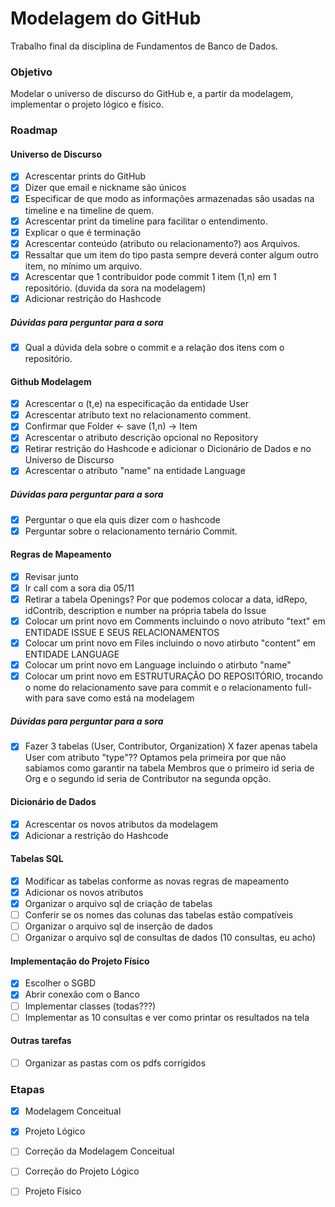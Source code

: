 # Modelagem do GitHub

Trabalho final da disciplina de Fundamentos de Banco de Dados.

### Objetivo
Modelar o universo de discurso do GitHub e, a partir da modelagem, implementar o projeto lógico e físico.


### Roadmap

#### Universo de Discurso
- [X] Acrescentar prints do GitHub
- [X] Dizer que email e nickname são únicos
- [X] Especificar de que modo as informações armazenadas são usadas na timeline e na timeline de quem.
- [X] Acrescentar print da timeline para facilitar o entendimento.
- [X] Explicar o que é terminação
- [X] Acrescentar conteúdo (atributo ou relacionamento?) aos Arquivos.
- [X] Ressaltar que um item do tipo pasta sempre deverá conter algum outro item, no mínimo um arquivo.
- [X] Acrescentar que 1 contribuidor pode commit 1 item (1,n) em 1 repositório. (duvida da sora na modelagem)
- [X] Adicionar restrição do Hashcode

##### Dúvidas para perguntar para a sora
- [X] Qual a dúvida dela sobre o commit e a relação dos itens com o repositório.

#### Github Modelagem
- [X] Acrescentar o (t,e) na especificação da entidade User
- [X] Acrescentar atributo text no relacionamento comment.
- [X] Confirmar que Folder <- save (1,n) -> Item
- [X] Acrescentar o atributo descrição opcional no Repository
- [X] Retirar restrição do Hashcode e adicionar o Dicionário de Dados e no Universo de Discurso
- [X] Acrescentar o atributo "name" na entidade Language

##### Dúvidas para perguntar para a sora
- [X] Perguntar o que ela quis dizer com o hashcode
- [X] Perguntar sobre o relacionamento ternário Commit.

#### Regras de Mapeamento
- [X] Revisar junto
- [X] Ir call com a sora dia 05/11
- [X] Retirar a tabela Openings? Por que podemos colocar a data, idRepo, idContrib, description e number na própria tabela do Issue
- [X] Colocar um print novo em Comments incluindo o novo atributo "text" em ENTIDADE ISSUE E SEUS RELACIONAMENTOS
- [X] Colocar um print novo em Files incluindo o novo atirbuto "content" em ENTIDADE LANGUAGE
- [X] Colocar um print novo em Language incluindo o atirbuto "name"
- [X] Colocar um print novo em ESTRUTURAÇÃO DO REPOSITÓRIO, trocando o nome do relacionamento save para commit e o relacionamento full-with para save como está na modelagem  

##### Dúvidas para perguntar para a sora
- [X] Fazer 3 tabelas (User, Contributor, Organization) X fazer apenas tabela User com atributo "type"?? Optamos pela primeira por que não sabíamos como garantir na tabela Membros que o primeiro id seria de Org e o segundo id seria de Contributor na segunda opção.

#### Dicionário de Dados
- [X] Acrescentar os novos atributos da modelagem
- [X] Adicionar a restrição do Hashcode

#### Tabelas SQL
- [X] Modificar as tabelas conforme as novas regras de mapeamento
- [X] Adicionar os novos atributos
- [X] Organizar o arquivo sql de criação de tabelas
- [ ] Conferir se os nomes das colunas das tabelas estão compatíveis
- [ ] Organizar o arquivo sql de inserção de dados
- [ ] Organizar o arquivo sql de consultas de dados (10 consultas, eu acho)

#### Implementação do Projeto Físico
- [X] Escolher o SGBD
- [X] Abrir conexão com o Banco
- [ ] Implementar classes (todas???)
- [ ] Implementar as 10 consultas e ver como printar os resultados na tela

#### Outras tarefas
- [ ] Organizar as pastas com os pdfs corrigidos

### Etapas

- [X] Modelagem Conceitual
- [X] Projeto Lógico
- [ ] Correção da Modelagem Conceitual
- [ ] Correção do Projeto Lógico
- [ ] Projeto Físico


